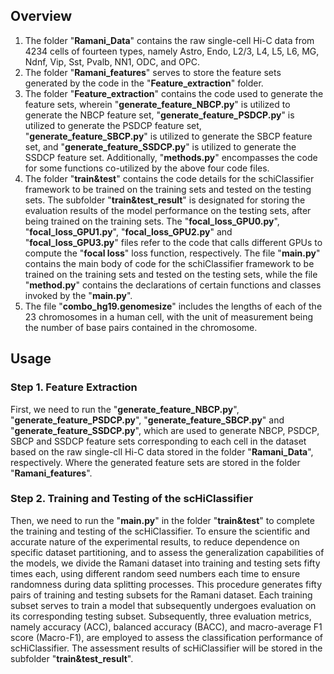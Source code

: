 ## Overview
1. The folder "**Ramani_Data**" contains the raw single-cell Hi-C data from 4234 cells of fourteen types, namely Astro, Endo, L2/3, L4, L5, L6, MG, Ndnf, Vip, Sst, Pvalb, NN1, ODC, and OPC.
2. The folder "**Ramani_features**" serves to store the feature sets generated by the code in the "**Feature_extraction**" folder.  
3. The folder "**Feature_extraction**" contains the code used to generate the feature sets, wherein "**generate_feature_NBCP.py**" is utilized to generate the NBCP feature set, "**generate_feature_PSDCP.py**" is utilized to generate the PSDCP feature set, "**generate_feature_SBCP.py**" is utilized to generate the SBCP feature set, and "**generate_feature_SSDCP.py**" is utilized to generate the SSDCP feature set. Additionally, "**methods.py**" encompasses the code for some functions co-utilized by the above four code files.  
4. The folder "**train&test**" contains the code details for the schiClassifier framework to be trained on the training sets and tested on the testing sets. The subfolder "**train&test_result**" is designated for storing the evaluation results of the model performance on the testing sets, after being trained on the training sets. The "**focal_loss_GPU0.py**", "**focal_loss_GPU1.py**", "**focal_loss_GPU2.py**" and "**focal_loss_GPU3.py**" files refer to the code that calls different GPUs to compute the "**focal loss**" loss function, respectively. The file "**main.py**" contains the main body of code for the schiClassifier framework to be trained on the training sets and tested on the testing sets, while the file "**method.py**" contains the declarations of certain functions and classes invoked by the "**main.py**".
5. The file "**combo_hg19.genomesize**" includes the lengths of each of the 23 chromosomes in a human cell, with the unit of measurement being the number of base pairs contained in the chromosome.

## Usage 
### Step 1. Feature Extraction
First, we need to run the "**generate_feature_NBCP.py**", "**generate_feature_PSDCP.py**", "**generate_feature_SBCP.py**" and "**generate_feature_SSDCP.py**", which are used to generate NBCP, PSDCP, SBCP and SSDCP feature sets corresponding to each cell in the dataset based on the raw single-cll Hi-C data stored in the folder "**Ramani_Data**", respectively. Where the generated feature sets are stored in the folder "**Ramani_features**".
### Step 2. Training and Testing of the scHiClassifier
Then, we need to run the "**main.py**" in the folder "**train&test**" to complete the training and testing of the scHiClassifier. To ensure the scientific and accurate nature of the experimental results, to reduce dependence on specific dataset partitioning, and to assess the generalization capabilities of the models, we divide the Ramani dataset into training and testing sets fifty times each, using different random seed numbers each time to ensure randomness during data splitting processes. This procedure generates fifty pairs of training and testing subsets for the Ramani dataset. Each training subset serves to train a model that subsequently undergoes evaluation on its corresponding testing subset. Subsequently, three evaluation metrics, namely accuracy (ACC), balanced accuracy (BACC), and macro-average F1 score (Macro-F1), are employed to assess the classification performance of scHiClassifier. The assessment results of scHiClassifier will be stored in the subfolder "**train&test_result**".
